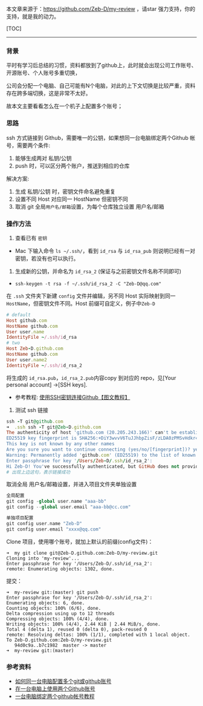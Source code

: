 本文章来源于：<https://github.com/Zeb-D/my-review> ，请star 强力支持，你的支持，就是我的动力。

[TOC]

------

### 背景

平时有学习后总结的习惯，资料都放到了github上，此时就会出现公司工作账号、开源账号、个人账号多重切换，

公司会分配一个电脑、自己可能有N个电脑，对此的上下文切换是比较严重，资料存在跨多端切换，这是非常不太好。

故本文主要看看怎么在一个机子上配置多个账号；





### 思路

ssh 方式链接到 Github，需要唯一的公钥，如果想同一台电脑绑定两个Github 帐号，需要两个条件:

1. 能够生成两对 私钥/公钥
2. push 时，可以区分两个账户，推送到相应的仓库

解决方案:

1. 生成 私钥/公钥 时，密钥文件命名避免重复
2. 设置不同 Host 对应同一 HostName 但密钥不同
3. 取消 git 全局`用户名/邮箱`设置，为每个仓库独立设置 用户名/邮箱



### 操作方法

1. 查看已有 `密钥`

- Mac 下输入命令 `ls ~/.ssh/`，看到 `id_rsa` 与 `id_rsa_pub` 则说明已经有一对密钥，若没有也可以执行。

1. 生成新的公钥，并命名为 `id_rsa_2` (保证与之前密钥文件名称不同即可)

- `ssh-keygen -t rsa -f ~/.ssh/id_rsa_2 -C "Zeb-D@qq.com"`

在 `.ssh` 文件夹下新建 `config` 文件并编辑，另不同 Host 实际映射到同一 `HostName`，但密钥文件不同。Host 前缀可自定义，例子中`Zeb-D`

```ruby
# default                                                                       
Host github.com
HostName github.com
User user.name
IdentityFile ~/.ssh/id_rsa
# two                                                                           
Host Zeb-D.github.com
HostName github.com
User user.name2
IdentityFile ~/.ssh/id_rsa_2
```

将生成的 `id_rsa.pub`，`id_rsa_2.pub`内容copy 到对应的 repo，见[Your personal account] ->[SSH keys].

- 参考教程: [使用SSH密钥连接Github【图文教程】](http://www.xuanfengge.com/using-ssh-key-link-github-photo-tour.html)

1. 测试 ssh 链接

```ruby
ssh -T git@github.com
➜  .ssh ssh -T git@Zeb-D.github.com
The authenticity of host 'github.com (20.205.243.166)' can't be established.
ED25519 key fingerprint is SHA256:+DiY3wvvV6TuJJhbpZisF/zLDA0zPMSvHdkr4UvCOqU.
This key is not known by any other names
Are you sure you want to continue connecting (yes/no/[fingerprint])? yes
Warning: Permanently added 'github.com' (ED25519) to the list of known hosts.
Enter passphrase for key '/Users/Zeb-D/.ssh/id_rsa_2':
Hi Zeb-D! You've successfully authenticated, but GitHub does not provide shell access.
# 出现上边这句，表示链接成功
```

取消全局 用户名/邮箱设置，并进入项目文件夹单独设置

```php
全局配置
git config -global user.name "aaa-bb"
git config --global user.email "aaa-bb@cc.com"

单独项目配置
git config user.name "Zeb-D"
git config user.email "xxxx@qq.com"
```

Clone 项目，使用哪个账号，就加上默认的前缀(config文件)：

```
➜  my git clone git@Zeb-D.github.com:Zeb-D/my-review.git
Cloning into 'my-review'...
Enter passphrase for key '/Users/Zeb-D/.ssh/id_rsa_2':
remote: Enumerating objects: 1302, done.
```

提交：

```
➜  my-review git:(master) git push
Enter passphrase for key '/Users/Zeb-D/.ssh/id_rsa_2': 
Enumerating objects: 6, done.
Counting objects: 100% (6/6), done.
Delta compression using up to 12 threads
Compressing objects: 100% (4/4), done.
Writing objects: 100% (4/4), 2.44 KiB | 2.44 MiB/s, done.
Total 4 (delta 1), reused 0 (delta 0), pack-reused 0
remote: Resolving deltas: 100% (1/1), completed with 1 local object.
To Zeb-D.github.com:Zeb-D/my-review.git
   94d0c9a..b7c1982  master -> master
➜  my-review git:(master) 
```



### 参考资料

- [如何同一台电脑配置多个git或github账号](http://notes.seirhsiao.com/2016/01/24/2014-09-30-github-multiple-account-and-multiple-repository/)
- [在一台电脑上使用两个Github账号](http://blog.lessfun.com/blog/2014/06/11/two-github-account-in-one-client/)
- [一台电脑绑定两个github帐号教程](https://www.jianshu.com/p/3fc93c16ad2d)
